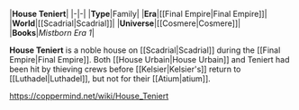 |**House Teniert**|
|-|-|
|**Type**|Family|
|**Era**|[[Final Empire\|Final Empire]]|
|**World**|[[Scadrial\|Scadrial]]|
|**Universe**|[[Cosmere\|Cosmere]]|
|**Books**|*Mistborn Era 1*|

**House Teniert** is a noble house on [[Scadrial\|Scadrial]] during the [[Final Empire\|Final Empire]].
Both [[House Urbain\|House Urbain]] and Teniert had been hit by thieving crews before [[Kelsier\|Kelsier's]] return to [[Luthadel\|Luthadel]], but not for their [[Atium\|atium]].



https://coppermind.net/wiki/House_Teniert